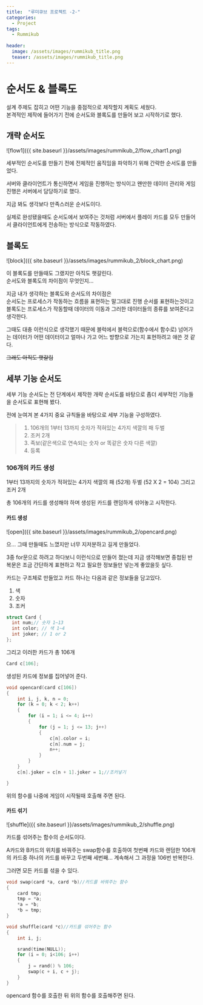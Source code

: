 ```yaml
---
title:  "루미큐브 프로젝트 -2-"
categories:
  - Project
tags: 
  - Rummikub
  
header:
  image: /assets/images/rummikub_title.png
  teaser: /assets/images/rummikub_title.png
---  
```



# 순서도 & 블록도  

설계 주제도 잡히고 어떤 기능을 중점적으로 제작할지 계획도 세웠다.  
본격적인 제작에 들어가기 전에 순서도와 블록도를 만들어 보고 시작하기로 했다.  

## 개략 순서도  
![flow1]({{ site.baseurl }}/assets/images/rummikub_2/flow_chart1.png)  



세부적인 순서도를 만들기 전에 전체적인 움직임을 파악하기 위해 간략한 순서도를 만들었다.  

서버와 클라이언트가 통신하면서 게임을 진행하는 방식이고 왠만한 데이터 관리와 게임 진행은 서버에서 담당하기로 했다.  

지금 봐도 생각보다 만족스러운 순서도이다.  

실제로 완성됐을때도 순서도에서 보여주는 것처럼 서버에서 플레이 카드를 모두 만들어서
클라이언트에게 전송하는 방식으로 작동하였다.  


## 블록도  
![block]({{ site.baseurl }}/assets/images/rummikub_2/block_chart.png)  


이 블록도를 만들때도 그랬지만 아직도 햇갈린다.  
순서도와 블록도의 차이점이 무엇인지...  

지금 내가 생각하는 블록도와 순서도의 차이점은  
순서도는 프로세스가 작동하는 흐름을 표현하는 말그대로 진행 순서를 표현하는것이고 블록도는 프로세스가 작동할때 데이터의 이동과 그러한 데이터들의 종류를 보여준다고 생각한다.  

그때도 대충 이런식으로 생각했기 때문에 블럭에서 블럭으로(함수에서 함수로) 넘어가는 데이터가 어떤 데이터이고 얼마나 가고 어느 방향으로 가는지 표현하려고 애쓴 것 같다.  

~~그래도 아직도 햇갈림~~  

## 세부 기능 순서도  

세부 기능 순서도는 전 단계에서 제작한 개략 순서도를 바탕으로 좀더 세부적인 기능들을 순서도로 표현해 봤다.  

전에 눈여겨 본 4가지 중요 규칙들을 바탕으로 세부 기능을 구성하였다.  
>1. 106개의 1부터 13까지 숫자가 적혀있는 4가지 색깔의 패 두벌
>2. 조커 2개
>3. 족보(같은색으로 연속되는 숫자 or 똑같은 숫자 다른 색깔)
>4. 등록  

### 106개의 카드 생성

1부터 13까지의 숫자가 적혀있는 4가지 색깔의 패 (52개) 두벌 (52 X 2 = 104) 그리고 조커 2개  

총 106개의 카드를 생성해야 하며 생성된 카드를 랜덤하게 섞어놓고 시작한다.  

#### 카드 생성  

![open]({{ site.baseurl }}/assets/images/rummikub_2/opencard.png)  

으... 그때 만들때도 느꼈지만 너무 지저분하고 길게 만들었다.  

3중 for문으로 하려고 하다보니 이런식으로 만들어 졌는데 지금 생각해보면 중첩된 반복문은 조금 간단하게 표현하고 작고 필요한 정보들만 넣는게 좋았을듯 싶다.  

카드는 구조체로 만들었고 카드 하나는 다음과 같은 정보들을 담고있다.  
1. 색
2. 숫자
3. 조커  

~~~cpp
struct Card {
  int num;// 숫자 1~13
  int color; // 색 1~4
  int joker; // 1 or 2
};
~~~  

그리고 이러한 카드가 총 106개  

~~~cpp
Card c[106];
~~~  

생성된 카드에 정보를 집어넣어 준다.  

~~~cpp
void opencard(card c[106])
{
	int i, j, k, n = 0;
	for (k = 0; k < 2; k++)
	{
		for (i = 1; i <= 4; i++)
		{
			for (j = 1; j <= 13; j++)
			{
				c[n].color = i;
				c[n].num = j;
				n++;
			}
		}
	}
	c[n].joker = c[n + 1].joker = 1;//조커넣기

}
~~~  

위의 함수를 나중에 게임이 시작될때 호출해 주면 된다.  

#### 카드 섞기


![shuffle]({{ site.baseurl }}/assets/images/rummikub_2/shuffle.png)  


카드를 섞어주는 함수의 순서도이다.  

A카드와 B카드의 위치를 바꿔주는 swap함수를 호출하여 첫번째 카드와 렌덤한 106개의 카드중 하나의 카드를 바꾸고 두번째 세번째... 계속해서 그 과정을 106번 반복한다.  

그러면 모든 카드를 섞을 수 있다.  

~~~cpp
void swap(card *a, card *b)//카드를 바꿔주는 함수
{
	card tmp;
	tmp = *a;
	*a = *b;
	*b = tmp;
}

void shuffle(card *c)//카드를 섞어주는 함수
{
	int i, j;

	srand(time(NULL));
	for (i = 0; i<106; i++)
	{
		j = rand() % 106;
		swap(c + i, c + j);
	}
}
~~~  

opencard 함수를 호출한 뒤 위의 함수를 호출해주면 된다.  


